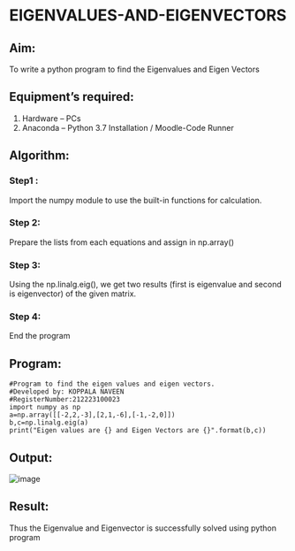 # EIGENVALUES-AND-EIGENVECTORS
## Aim:
To write a python program to find the Eigenvalues and Eigen Vectors
## Equipment’s required:
1. 	Hardware – PCs
2. 	Anaconda – Python 3.7 Installation / Moodle-Code Runner
## Algorithm:
### Step1 : 
Import the numpy module to use the built-in functions for calculation.
### Step 2: 
Prepare the lists from each equations and assign in np.array()
### Step 3: 
Using the np.linalg.eig(),  we get two results (first is eigenvalue and second is eigenvector) of the given matrix.
### Step 4: 
End the program 
## Program:
```
#Program to find the eigen values and eigen vectors.
#Developed by: KOPPALA NAVEEN
#RegisterNumber:212223100023
import numpy as np
a=np.array([[-2,2,-3],[2,1,-6],[-1,-2,0]])
b,c=np.linalg.eig(a)
print("Eigen values are {} and Eigen Vectors are {}".format(b,c))
```
## Output:

![image](https://github.com/user-attachments/assets/c7ab5ce2-1851-479e-91c9-36d7409e4765)

## Result:
Thus the Eigenvalue and Eigenvector is successfully solved using python program
